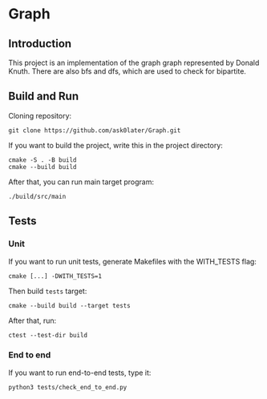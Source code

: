 # Graph

## Introduction

This project is an implementation of the graph graph represented by Donald Knuth. There are also bfs and dfs, which are used to check for bipartite.

## Build and Run

Cloning repository:
```
git clone https://github.com/ask0later/Graph.git
```

If you want to build the project, write this in the project directory:
```
cmake -S . -B build
cmake --build build
```

After that, you can run main target program:

```
./build/src/main
```

## Tests

### Unit
If you want to run unit tests, generate Makefiles with the WITH_TESTS flag:
```
cmake [...] -DWITH_TESTS=1
```

Then build `tests` target:
```
cmake --build build --target tests
```

After that, run:
```
ctest --test-dir build
```

### End to end

If you want to run end-to-end tests, type it:
```
python3 tests/check_end_to_end.py
```